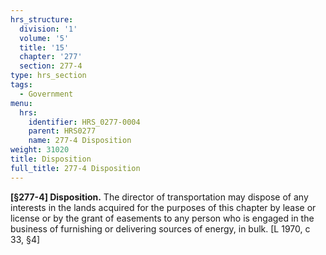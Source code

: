 ```yaml
---
hrs_structure:
  division: '1'
  volume: '5'
  title: '15'
  chapter: '277'
  section: 277-4
type: hrs_section
tags:
  - Government
menu:
  hrs:
    identifier: HRS_0277-0004
    parent: HRS0277
    name: 277-4 Disposition
weight: 31020
title: Disposition
full_title: 277-4 Disposition
---
```

**[§277-4] Disposition.** The director of transportation may dispose of any interests in the lands acquired for the purposes of this chapter by lease or license or by the grant of easements to any person who is engaged in the business of furnishing or delivering sources of energy, in bulk. [L 1970, c 33, §4]